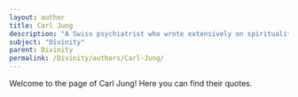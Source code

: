 ```yaml
---
layout: author
title: Carl Jung
description: "A Swiss psychiatrist who wrote extensively on spirituality and its relation to psychology, introducing concepts like the collective unconscious which relate to divine archetypes."
subject: "Divinity"
parent: Divinity
permalink: /Divinity/authors/Carl-Jung/
---
```


Welcome to the page of Carl Jung! Here you can find their quotes.
